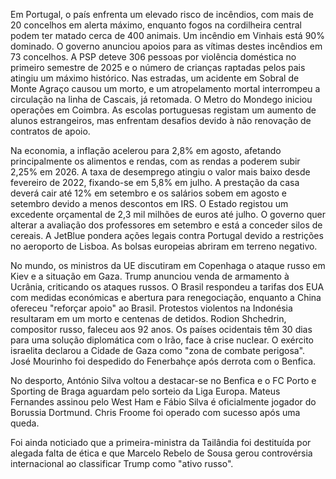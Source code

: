 Em Portugal, o país enfrenta um elevado risco de incêndios, com mais de 20 concelhos em alerta máximo, enquanto fogos na cordilheira central podem ter matado cerca de 400 animais. Um incêndio em Vinhais está 90% dominado. O governo anunciou apoios para as vítimas destes incêndios em 73 concelhos. A PSP deteve 306 pessoas por violência doméstica no primeiro semestre de 2025 e o número de crianças raptadas pelos pais atingiu um máximo histórico. Nas estradas, um acidente em Sobral de Monte Agraço causou um morto, e um atropelamento mortal interrompeu a circulação na linha de Cascais, já retomada. O Metro do Mondego iniciou operações em Coimbra. As escolas portuguesas registam um aumento de alunos estrangeiros, mas enfrentam desafios devido à não renovação de contratos de apoio.

Na economia, a inflação acelerou para 2,8% em agosto, afetando principalmente os alimentos e rendas, com as rendas a poderem subir 2,25% em 2026. A taxa de desemprego atingiu o valor mais baixo desde fevereiro de 2022, fixando-se em 5,8% em julho. A prestação da casa deverá cair até 12% em setembro e os salários sobem em agosto e setembro devido a menos descontos em IRS. O Estado registou um excedente orçamental de 2,3 mil milhões de euros até julho. O governo quer alterar a avaliação dos professores em setembro e está a conceder silos de cereais. A JetBlue pondera ações legais contra Portugal devido a restrições no aeroporto de Lisboa. As bolsas europeias abriram em terreno negativo.

No mundo, os ministros da UE discutiram em Copenhaga o ataque russo em Kiev e a situação em Gaza. Trump anunciou venda de armamento à Ucrânia, criticando os ataques russos. O Brasil respondeu a tarifas dos EUA com medidas económicas e abertura para renegociação, enquanto a China ofereceu "reforçar apoio" ao Brasil. Protestos violentos na Indonésia resultaram em um morto e centenas de detidos. Rodion Shchedrin, compositor russo, faleceu aos 92 anos. Os países ocidentais têm 30 dias para uma solução diplomática com o Irão, face à crise nuclear. O exército israelita declarou a Cidade de Gaza como "zona de combate perigosa". José Mourinho foi despedido do Fenerbahçe após derrota com o Benfica.

No desporto, António Silva voltou a destacar-se no Benfica e o FC Porto e Sporting de Braga aguardam pelo sorteio da Liga Europa. Mateus Fernandes assinou pelo West Ham e Fábio Silva é oficialmente jogador do Borussia Dortmund. Chris Froome foi operado com sucesso após uma queda.

Foi ainda noticiado que a primeira-ministra da Tailândia foi destituída por alegada falta de ética e que Marcelo Rebelo de Sousa gerou controvérsia internacional ao classificar Trump como "ativo russo".